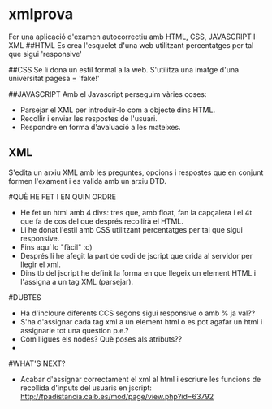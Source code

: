 # xmlprova
Fer una aplicació d'examen autocorrectiu amb HTML, CSS, JAVASCRIPT I XML
##HTML
Es crea l'esquelet d'una web utilitzant percentatges per tal que sigui 'responsive' 

##CSS
Se li dona un estil formal a la web. S'utilitza una imatge d'una universitat pagesa = 'fake!'

##JAVASCRIPT
Amb el Javascript perseguim vàries coses: 

* Parsejar el XML per introduir-lo com a objecte dins HTML.
* Recollir i enviar les respostes de l'usuari.
* Respondre en forma d'avaluació a les mateixes.

## XML
S'edita un arxiu XML amb les preguntes, opcions i respostes que en conjunt formen l'exament i es valida amb un arxiu DTD.


#QUÈ HE FET I EN QUIN ORDRE

* He fet un html amb 4 divs: tres que, amb float, fan la capçalera i el 4t que fa de cos del que després recollirà el HTML.
* Li he donat l'estil amb CSS utilitzant percentatges per tal que sigui responsive.
* Fins aquí lo "fàcil" :o)
* Després li he afegit la part de codi de jscript que crida al servidor per llegir el xml.
* Dins tb del jscript he definit la forma en que llegeix un element HTML i l'assigna a un tag XML (parsejar).




#DUBTES

* Ha d'incloure diferents CCS segons sigui responsive o amb % ja val??
* S'ha d'assignar cada tag xml  a un element html o es pot agafar un html i assignarle tot una question p.e.?
* Com lligues els nodes? Què poses als atributs??
* 


#WHAT'S NEXT?

* Acabar d'assignar correctament el xml al html i escriure les funcions de recollida d'inputs del usuaris en jscript:
http://fpadistancia.caib.es/mod/page/view.php?id=63792

